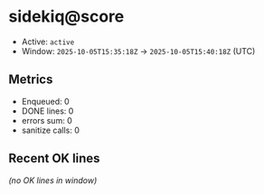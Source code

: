 # sidekiq@score

- Active: `active`
- Window: `2025-10-05T15:35:18Z` → `2025-10-05T15:40:18Z` (UTC)

## Metrics
- Enqueued: 0
- DONE lines: 0
- errors sum: 0
- sanitize calls: 0

## Recent OK lines
_(no OK lines in window)_
